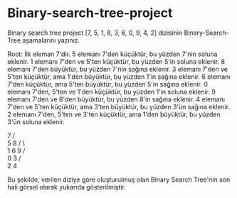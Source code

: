 # Binary-search-tree-project
Binary search tree project
[7, 5, 1, 8, 3, 6, 0, 9, 4, 2] dizisinin Binary-Search-Tree aşamalarını yazınız.

Root: İlk eleman 7'dir.
5 elemanı 7'den küçüktür, bu yüzden 7'nin soluna eklenir.
1 elemanı 7'den ve 5'ten küçüktür, bu yüzden 5'in soluna eklenir.
8 elemanı 7'den büyüktür, bu yüzden 7'nin sağına eklenir.
3 elemanı 7'den ve 5'ten küçüktür, ama 1'den büyüktür, bu yüzden 1'in sağına eklenir.
6 elemanı 7'den küçüktür, ama 5'ten büyüktür, bu yüzden 5'in sağına eklenir.
0 elemanı 7'den, 5'ten ve 1'den küçüktür, bu yüzden 1'in soluna eklenir.
9 elemanı 7'den ve 8'den büyüktür, bu yüzden 8'in sağına eklenir.
4 elemanı 7'den ve 5'ten küçüktür, ama 3'ten büyüktür, bu yüzden 3'ün sağına eklenir.
2 elemanı 7'den, 5'ten ve 3'ten küçüktür, ama 1'den büyüktür, bu yüzden 3'ün soluna eklenir.

  7
 / \
5   8
/ \   \
1   6   9
/ \
0   3
/ \
2   4

Bu şekilde, verilen diziye göre oluşturulmuş olan Binary Search Tree'nin son hali görsel olarak yukarıda gösterilmiştir.
